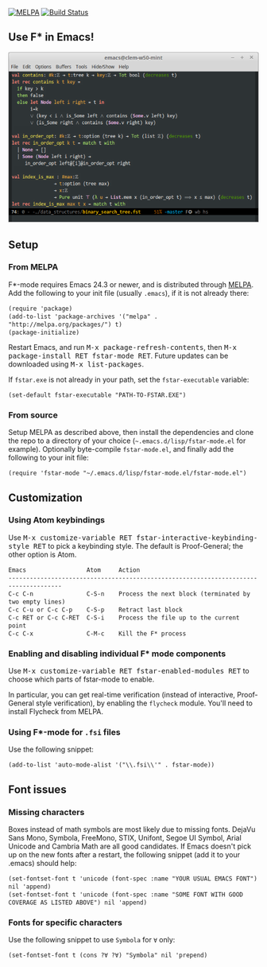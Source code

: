 [![MELPA](https://melpa.org/packages/fstar-mode-badge.svg)](https://melpa.org/#/fstar-mode) [![Build Status](https://travis-ci.org/FStarLang/fstar-mode.el.svg?branch=master)](https://travis-ci.org/FStarLang/fstar-mode.el)

## Use F* in Emacs!

![Screenshot](img/fstar-mode.png)

## Setup

### From MELPA

F*-mode requires Emacs 24.3 or newer, and is distributed through [MELPA](https://melpa.org). Add the following to your init file (usually `.emacs`), if it is not already there:

```elisp
(require 'package)
(add-to-list 'package-archives '("melpa" . "http://melpa.org/packages/") t)
(package-initialize)
```

Restart Emacs, and run <kbd>M-x package-refresh-contents</kbd>, then <kbd>M-x package-install RET fstar-mode RET</kbd>. Future updates can be downloaded using <kbd>M-x list-packages</kbd>.

If `fstar.exe` is not already in your path, set the `fstar-executable` variable:

```elisp
(set-default fstar-executable "PATH-TO-FSTAR.EXE")
```

### From source

Setup MELPA as described above, then install the dependencies and clone the repo to a directory of your choice (`~.emacs.d/lisp/fstar-mode.el` for example). Optionally byte-compile `fstar-mode.el`, and finally add the following to your init file:

```elisp
(require 'fstar-mode "~/.emacs.d/lisp/fstar-mode.el/fstar-mode.el")
```

## Customization

### Using Atom keybindings

Use <kbd>M-x customize-variable RET fstar-interactive-keybinding-style RET</kbd> to pick a keybinding style. The default is Proof-General; the other option is Atom.

```
Emacs                 Atom     Action
-------------------------------------------------------------------------------------
C-c C-n               C-S-n    Process the next block (terminated by two empty lines)
C-c C-u or C-c C-p    C-S-p    Retract last block
C-c RET or C-c C-RET  C-S-i    Process the file up to the current point
C-c C-x               C-M-c    Kill the F* process
```

### Enabling and disabling individual F* mode components

Use <kbd>M-x customize-variable RET fstar-enabled-modules RET</kbd> to choose which parts of fstar-mode to enable.

In particular, you can get real-time verification (instead of interactive, Proof-General style verification), by enabling the `flycheck` module. You'll need to install Flycheck from MELPA.

### Using F*-mode for `.fsi` files

Use the following snippet:

```elisp
(add-to-list 'auto-mode-alist '("\\.fsi\\'" . fstar-mode))
```

## Font issues

### Missing characters

Boxes instead of math symbols are most likely due to missing fonts. DejaVu Sans Mono, Symbola, FreeMono, STIX, Unifont, Segoe UI Symbol, Arial Unicode and Cambria Math are all good candidates. If Emacs doesn't pick up on the new fonts after a restart, the following snippet (add it to your .emacs) should help:

```elisp
(set-fontset-font t 'unicode (font-spec :name "YOUR USUAL EMACS FONT") nil 'append)
(set-fontset-font t 'unicode (font-spec :name "SOME FONT WITH GOOD COVERAGE AS LISTED ABOVE") nil 'append)
```

### Fonts for specific characters

Use the following snippet to use `Symbola` for `∀` only:

```elisp
(set-fontset-font t (cons ?∀ ?∀) "Symbola" nil 'prepend)
```
